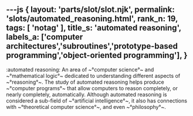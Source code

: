 ---js
{
  layout: 'parts/slot/slot.njk',
  permalink: 'slots/automated_reasoning.html',
  rank_n: 19,
  tags: [ 'notag' ],
  title_s: 'automated reasoning',
  labels_a: ['computer architectures','subroutines','prototype-based programming','object-oriented programming'],
}
---
:automated reasoning:
An area of ~°computer science°~ and ~°mathematical logic°~ dedicated to understanding different aspects of ~°reasoning°~. The study of automated reasoning helps produce ~°computer programs°~ that allow computers to reason completely, or nearly completely, automatically. Although automated reasoning is considered a sub-field of ~°artificial intelligence°~, it also has connections with ~°theoretical computer science°~, and even ~°philosophy°~.
